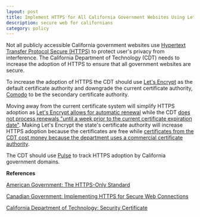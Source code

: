```yaml
---
layout: post
title: Implement HTTPS for All California Government Websites Using Let's Encrypt
description: secure web for californians
category: policy
---
```


Not all publicly accessible California government websites use [Hypertext Transfer Protocol Secure (HTTPS)](https://developers.google.com/web/fundamentals/security/encrypt-in-transit/why-https) to protect user's privacy from interference. The California Department of Technology (CDT) needs to increase the adoption of HTTPS to ensure that all government websites are secure.

To increase the adoption of HTTPS the CDT should use [Let's Encrypt](https://letsencrypt.org/) as the default certificate authority and downgrade the current certificate authority, [Comodo](https://cdt.ca.gov/services/wp-content/uploads/sites/2/sites/2/2017/03/Secure-Certificate-Guideline.pdf) to be the secondary certificate authority.

Moving away from the current certificate system will simplify HTTPS adoption as [Let's Encrypt allows for automatic renewal](https://letsencrypt.org/about/) while the CDT [does not process renewals "until a week prior to the current certificate expiration date"](https://cdt.ca.gov/services/wp-content/uploads/sites/2/sites/2/2017/03/Secure-Certificate-Guideline.pdf). Making Let's Encrypt the state's certificate authority will increase HTTPS adoption because the certificates are free while [certificates from the CDT cost money because the department uses a commercial certificate authority](https://cdt.ca.gov/services/wp-content/uploads/sites/2/sites/2/2017/03/Secure-Certificate-Guideline.pdf).

The CDT should use [Pulse](https://pulse.cio.gov/about/) to track HTTPS adoption by California government domains.

**References**

[American Government: The HTTPS-Only Standard](https://https.cio.gov/)

[Canadian Government: Implementing HTTPS for Secure Web Connections](https://www.canada.ca/en/treasury-board-secretariat/services/information-technology/policy-implementation-notices/implementing-https-secure-web-connections-itpin.html#toc8)

[California Department of Technology: Security Certificate](https://cdt.ca.gov/services/certificates/)